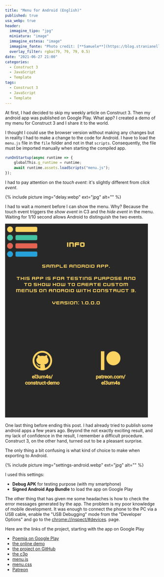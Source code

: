 ```yaml
---
title: "Menu for Android (English)"
published: true
usa_webp: true
header:
  immagine_tipo: "jpg"
  miniatura: "image"
  immagine_estesa: "image"
  immagine_fonte: "Photo credit: [**Samuele**](https://blog.stranianelli.com/)"
  overlay_filter: rgba(79, 79, 79, 0.5)
date: "2021-06-27 21:00"
categories:
  - Construct 3
  - JavaScript
  - Template
tags:
  - Construct 3
  - JavaScript
  - Template
---
```


At first, I had decided to skip my weekly article on Construct 3. Then my android app was published on Google Play. What app? I created a demo of my menu for Construct 3 and I share it to the world.

I thought I could use the browser version without making any changes but in reality I had to make a change to the code for Android. I have to load the `menu.js` file in the `file` folder and not in that `scripts`. Consequently, the file must be imported manually when starting the compiled app.

```js
runOnStartup(async runtime => {
	globalThis.g_runtime = runtime;
	await runtime.assets.loadScripts("menu.js");
});
```

I had to pay attention on the _touch event_: it's slightly different from _click event_.

{% include picture img="delay.webp" ext="jpg" alt="" %}

I had to wait a moment before I can show the menu. Why? Because the touch event triggers the _show event_ in C3 and the _hide event_ in the menu. Waiting for 1/10 second allows Android to distinguish the two events.

![test-electron-reload.gif](https://raw.githubusercontent.com/el3um4s/strani-anelli-blog/master/_posts/2021/2021-06-27-menu-on-android/animation.gif)

One last thing before ending this post. I had already tried to publish some android apps a few years ago. Beyond the not exactly exciting result, and my lack of confidence in the result, I remember a difficult procedure. Construct 3, on the other hand, turned out to be a pleasant surprise.

The only thing a bit confusing is what kind of choice to make when exporting to Android.

{% include picture img="settings-android.webp" ext="jpg" alt="" %}

I used this settings:

- **Debug APK** for testing purpose (with my smartphone)
- **Signed Android App Bundle** to load the app on Google Play

The other thing that has given me some headaches is how to check the error messages generated by the app. The problem is my poor knowledge of mobile development. It was enough to connect the phone to the PC via a USB cable, enable the "USB Debugging" mode from the "Developer Options" and go to the [chrome://inspect/#devices](chrome://inspect/#devices). page.

Here are the links of the project, starting with the app on Google Play

- [Poemia on Google Play](https://play.google.com/store/apps/details?id=com.stranianelli.menu)
- [the online demo](https://c3demo.stranianelli.com/javascript/013-menu-for-android/demo/)  
- [the project on GitHub](https://github.com/el3um4s/construct-demo)
- [the c3p](https://c3demo.stranianelli.com/javascript/013-menu-for-android/source/c3p/menu-for-android.c3p)
- [menu.js](https://c3demo.stranianelli.com/javascript/012-menu/source/lib-menu/menu.js)
- [menu.css](https://c3demo.stranianelli.com/javascript/012-menu/source/lib-menu/menu.css)
- [Patreon](https://www.patreon.com/el3um4s)